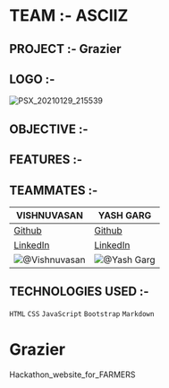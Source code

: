 
# TEAM :- ASCIIZ
## PROJECT :- Grazier
## LOGO :-

![PSX_20210129_215539](https://user-images.githubusercontent.com/64918181/106348502-b85f7680-62ec-11eb-8ab7-4e671f319d0f.jpg)

## OBJECTIVE :-
 

## FEATURES :-


## TEAMMATES :-

| VISHNUVASAN | YASH GARG |
| --- | --- | 
| [Github](https://github.com/Cipher-unhsiV "Vishnu profile") | [Github](https://github.com/yash0501 "Yash profile") |
| [LinkedIn](https://www.linkedin.com/in/vishnuvasan-srinivasan-0b2012194/ "Vishnu")| [LinkedIn](https://www.linkedin.com/in/yash-garg-6012461a1 "Yash")| 
|![@Vishnuvasan](https://avatars.githubusercontent.com/Cipher-unhsiV?s=150&v=1)| ![@Yash Garg](https://avatars.githubusercontent.com/yash0501?s=150&v=1) | 



## TECHNOLOGIES USED :-

```HTML```  ```CSS```  ```JavaScript```  ```Bootstrap```  ```Markdown```

# Grazier
Hackathon_website_for_FARMERS

